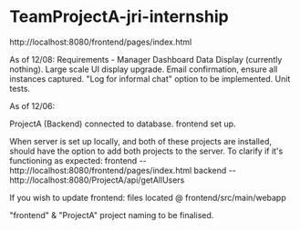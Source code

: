 # TeamProjectA-jri-internship


http://localhost:8080/frontend/pages/index.html

As of 12/08:
Requirements - 
	Manager Dashboard Data Display (currently nothing).
	Large scale UI display upgrade.
	Email confirmation, ensure all instances captured.
	"Log for informal chat" option to be implemented.
	Unit tests.


As of 12/06:

ProjectA (Backend) connected to database.
frontend set up.

When server is set up locally, and both of these projects are installed, should have the option to add both projects to the server.
	To clarify if it's functioning as expected:
		frontend -- http://localhost:8080/frontend/pages/index.html
		backend -- http://localhost:8080/ProjectA/api/getAllUsers
		
If you wish to update frontend:
files located @ frontend/src/main/webapp

"frontend" & "ProjectA" project naming to be finalised.

		
